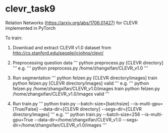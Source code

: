 # clevr_task9
Relation Networks (https://arxiv.org/abs/1706.01427) for CLEVR implemented in PyTorch

To train:

1. Download and extract CLEVR v1.0 dataset from http://cs.stanford.edu/people/jcjohns/clevr/

2. Preprocessing question data
'''
python preprocess.py [CLEVR directory]
'''
e.g.
'''
python preprocess.py /home/zhangxifan/CLEVR_v1.0
'''

3. Run segmentation
'''
python felzen.py [CLEVR directory/images] train
python felzen.py [CLEVR directory/images] valid
'''
e.g.
'''
python felzen.py /home/zhangxifan/CLEVR_v1.0/images train
python felzen.py /home/zhangxifan/CLEVR_v1.0/images valid
'''

4. Run train.py
'''
python train.py --batch-size=[batchsize] --is-multi-gpu=[True/False] --data-dir=[CLEVR directory] --segs-dir=[CLEVR directory/images]
'''
e.g.
'''
python train.py --batch-size=256 --is-multi-gpu=True --data-dir=/home/zhangxifan/CLEVR_v1.0 
		--segs-dir=/home/zhangxifan/CLEVR_v1.0/images
'''
